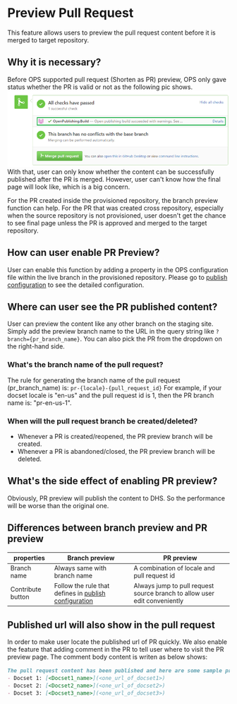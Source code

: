 # Preview Pull Request
This feature allows users to preview the pull request content before it is merged to target repository.

## Why it is necessary?
Before OPS supported pull request (Shorten as PR) preview, OPS only gave status whether the PR is valid or not as the following pic shows.
![Pull request check](../images/pull_request_check.png)
With that, user can only know whether the content can be successfully published after the PR is merged.
However, user can't know how the final page will look like, which is a big concern.

For the PR created inside the provisioned repository, the branch preview function can help.
For the PR that was created cross repository, especially when the source repository is not provisioned, user doesn't get the chance to see final page unless the PR is approved and merged to the target repository.

## How can user enable PR Preview?
User can enable this function by adding a property in the OPS configuration file within the live branch in the provisioned repository.
Please go to [publish configuration](publish-configuration.md) to see the detailed configuration.

## Where can user see the PR published content?
User can preview the content like any other branch on the staging site. Simply add the preview branch name to the URL in the query string like `?branch={pr_branch_name}`. You can also pick the PR from the dropdown on the right-hand side.

### What's the branch name of the pull request?
The rule for generating the branch name of the pull request (pr_branch_name) is: `pr-{locale}-{pull_request_id}`
For example, if your docset locale is "en-us" and the pull request id is 1, then the PR branch name is: "pr-en-us-1".

### When will the pull request branch be created/deleted?
* Whenever a PR is created/reopened, the PR preview branch will be created.
* Whenever a PR is abandoned/closed, the PR preview branch will be deleted.

## What's the side effect of enabling PR preview?
Obviously, PR preview will publish the content to DHS. So the performance will be worse than the original one.

## Differences between branch preview and PR preview
| properties | Branch preview | PR preview |
| ----------- | -------------- | ---------- |
| Branch name | Always same with branch name | A combination of locale and pull request id |
| Contribute button | Follow the rule that defines in [publish configuration](publish-configuration.md) | Always jump to pull request source branch to allow user edit conveniently |

## Published url will also show in the pull request
In order to make user locate the published url of PR quickly. We also enable the feature that adding comment in the PR to tell user where to visit the PR preview page.
The comment body content is writen as below shows:
```md
The pull request content has been published and here are some sample preview links:
- Docset 1: [<Docset1_name>](<one_url_of_docset1>)
- Docset 2: [<Docset2_name>](<one_url_of_docset2>)
- Docset 3: [<Docset3_name>](<one_url_of_docset3>)
```
